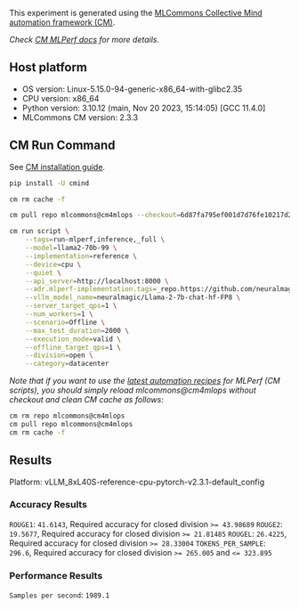 This experiment is generated using the [MLCommons Collective Mind automation framework (CM)](https://github.com/mlcommons/cm4mlops).

*Check [CM MLPerf docs](https://docs.mlcommons.org/inference) for more details.*

## Host platform

* OS version: Linux-5.15.0-94-generic-x86_64-with-glibc2.35
* CPU version: x86_64
* Python version: 3.10.12 (main, Nov 20 2023, 15:14:05) [GCC 11.4.0]
* MLCommons CM version: 2.3.3

## CM Run Command

See [CM installation guide](https://docs.mlcommons.org/inference/install/).

```bash
pip install -U cmind

cm rm cache -f

cm pull repo mlcommons@cm4mlops --checkout=6d87fa795ef001d7d76fe10217d2e2fa5e9b9742

cm run script \
	--tags=run-mlperf,inference,_full \
	--model=llama2-70b-99 \
	--implementation=reference \
	--device=cpu \
	--quiet \
	--api_server=http://localhost:8000 \
	--adr.mlperf-implementation.tags=_repo.https://github.com/neuralmagic/inference,_branch.vllm \
	--vllm_model_name=neuralmagic/Llama-2-7b-chat-hf-FP8 \
	--server_target_qps=1 \
	--num_workers=1 \
	--scenario=Offline \
	--max_test_duration=2000 \
	--execution_mode=valid \
	--offline_target_qps=1 \
	--division=open \
	--category=datacenter
```
*Note that if you want to use the [latest automation recipes](https://docs.mlcommons.org/inference) for MLPerf (CM scripts),
 you should simply reload mlcommons@cm4mlops without checkout and clean CM cache as follows:*

```bash
cm rm repo mlcommons@cm4mlops
cm pull repo mlcommons@cm4mlops
cm rm cache -f

```

## Results

Platform: vLLM_8xL40S-reference-cpu-pytorch-v2.3.1-default_config

### Accuracy Results 
`ROUGE1`: `41.6143`, Required accuracy for closed division `>= 43.98689`
`ROUGE2`: `19.5677`, Required accuracy for closed division `>= 21.81485`
`ROUGEL`: `26.4225`, Required accuracy for closed division `>= 28.33004`
`TOKENS_PER_SAMPLE`: `296.6`, Required accuracy for closed division `>= 265.005` and `<= 323.895`

### Performance Results 
`Samples per second`: `1989.1`
